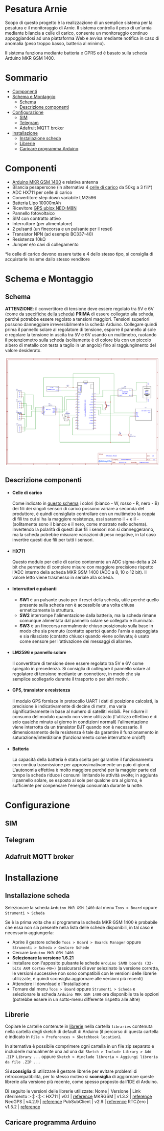 Pesatura Arnie
==============

Scopo di questo progetto è la realizzazione di un semplice sistema per la pesatura e il monitoraggio di Arnie.
Il sistema controlla il peso di un'arnia mediante bilancia a celle di carico, consente un monitoraggio continuo appoggiandosi ad una piattaforma Web e avvisa mediante notifica in caso di anomalia (peso troppo basso, batteria al minimo).

Il sistema funziona mediante batteria e GPRS ed è basato sulla scheda Arduino MKR GSM 1400.

# Sommario
- [Componenti](#Componenti)
- [Schema e Montaggio](#Schema-e-Montaggio)
    - [Schema](#Schema)
    - [Descrizione componenti](#Descrizione-componenti)
- [Configurazione](#Configurazione)
    - [SIM](#SIM)
    - [Telegram](#Telegram)
    - [Adafruit MQTT broker](#Adafruit-MQTT-broker)
- [Installazione](#Installazione)
    - [Installazione scheda](#Installazione-scheda)
    - [Librerie](#Librerie)
    - [Caricare programma Arduino](#Caricare-programma-Arduino)


# Componenti
- [Arduino MKR GSM 1400](https://store.arduino.cc/arduino-mkr-gsm-1400-1415) e relativa antenna
- Bilancia pesapersone (in alternativa 4 [celle di carico](https://it.wikipedia.org/wiki/Cella_di_carico) da 50kg a 3 fili*)
- ADC HX711 per celle di carico
- Convertitore step down variabile LM2596
- Batteria Lipo 10000mAh
- Ricevitore [GPS ublox NEO-M8N](https://www.u-blox.com/en/product/neo-m8-series)
- Pannello fotovoltaico
- SIM con contratto attivo
- Interruttore (per alimentatore)
- 2 pulsanti (un finecorsa e un pulsante per il reset)
- Transistor NPN (ad esempio BC337-40)
- Resistenza 10kΩ
- Jumper e/o cavi di collegamento

*le celle di carico devono essere tutte e 4 dello stesso tipo, si consiglia di acquistarle insieme dallo stesso venditore

# Schema e Montaggio

## Schema
**ATTENZIONE**: il convertitore di tensione deve essere regolato tra 5V e 6V (come da [specifiche della scheda](DOC/ABX00018_MKR%20GSM%201400.pdf)) **PRIMA** di essere collegato alla scheda, perché potrebbe essere regolato a tensioni maggiori. Tensioni superiori possono danneggiare irreversibilmente la scheda Arduino. Collegare quindi prima il pannello solare al regolatore di tensione, esporre il pannello al sole e regolare la tensione in uscita tra 5V e 6V usando un multimetro, ruotando il potenziometro sulla scheda (solitamente è di colore blu con un piccolo albero di metallo con testa a taglio in un angolo) fino al raggiungimento del valore desiderato.

![Schema elettrico](images/Schematic_Pesatura_arnie_2021-03-17.png)

## Descrizione componenti
- #### Celle di carico 
    Come indicato in [questo schema](images/schema_bilancia_api.png) i colori (bianco - W, rosso - R, nero - B) dei fili dei singoli sensori di carico possono variare a seconda del produttore, è quindi consigliato controllare con un multimetro la coppia di fili tra cui si ha la maggiore resistenza, essi saranno il + e il - (solitamente sono il bianco e il nero, come mostrato nello schema). Invertendo la polarità di questi due fili i sensori non si danneggeranno, ma la scheda potrebbe misurare variazioni di peso negative, in tal caso invertire questi due fili per tutti i sensori.
- #### HX711
    Questo modulo per celle di carico contenente un ADC sigma-delta a 24 bit che permette di compiere misure con maggiore precisione rispetto l'ADC interno della scheda MKR GSM 1400 (ADC a 8, 10 o 12 bit). Il valore letto viene trasmesso in seriale alla scheda.
- #### Interruttori e pulsanti
    - **SW1** è un pulsante usato per il reset della scheda, utile perché quello presente sulla scheda non è accessibile una volta chiusa ermeticamente la struttura.
    - **SW2** interrompe l'alimentazione dalla batteria, ma la scheda rimane comunque alimentata dal pannello solare se collegato e illuminato.
    - **SW3** è un finecorsa normalmente chiuso posizionato sulla base in modo che sia premuto (contatto aperto) quando l'arnia e appoggiata e sia rilasciato (contatto chiuso) quando viene sollevata; è usato come sensore per l'attivazione dei messaggi di allarme.
- #### LM2596 e pannello solare
    Il convertitore di tensione deve essere regolato tra 5V e 6V come spiegato in precedenza. Si consiglia di collegare il pannello solare al regolatore di tensione mediante un connettore, in modo che sia semplice scollegarlo durante il trasporto o per altri motivi.
- #### GPS, transistor e resistenza
    Il modulo GPS fornisce in protocollo UART i dati di posizione calcolati, la precisione è indicativamente di decine di metri, ma varia significativamente in base al numero di satelliti visibili. Per ridurre il consumo del modulo quando non viene utilizzato (l'utilizzo effettivo è di solo qualche minuto al giorno in condizioni normali) l'alimentazione viene interrotta da un transistor BJT quando non è necessario. Il dimensionamento della resistenza è tale da garantire il funzionamento in saturazione/interdizione (funzionamento come interruttore on/off)
- #### Batteria
    La capacità della batteria è stata scelta per garantire il funzionamento con contiua trasmissione per approssimativamente un paio di giorni. L'autonomia effettiva è molto maggiore perché per la maggior parte del tempo la scheda riduce i consumi limitando le attività svolte; in aggiunta il pannello solare, se esposto al sole per qualche ora al giorno, è sufficiente per conpensare l'energia consumata durante la notte.

    

# Configurazione

## SIM

## Telegram

## Adafruit MQTT broker



# Installazione

## Installazione scheda
Selezionare la scheda `Arduino MKR GSM 1400` dal menu `Toos > Board` oppure `Strumenti > Scheda`

Se è la prima volta che si programma la scheda MKR GSM 1400 è probabile che essa non sia presente nella lista delle schede disponibili, in tal caso è necessario aggiungerla:
- Aprire il gestore schede `Toos > Board > Boards Manager` oppure `Strumenti > Scheda > Gestore Schede`
- Cercare `Arduino MKR GSM 1400`
- **Selezionare la versione 1.6.21**
- Installare con l'apposito pulsante le schede `Arduino SAMD boards (32-bits ARM Cortex-M0+)` (assicurarsi di aver selezinato la versione corretta, le versioni successive non sono compatibili con le versioni delle librerie utilizzate, è quindi sconsiglia aggiornare alle versioni più recenti)
- Attendere il download e l'Installazione
- Tornare dal menu `Toos > Board` oppure `Strumenti > Scheda` e selezionare la scheda `Arduino MKR GSM 1400` ora disponibile tra le opzioni (potrebbe essere in un sotto-menu differente rispetto alle altre)


## Librerie
Copiare le cartelle contenute in [librerie](#librerie) nella cartella `libraries` contenuta nella cartella degli sketch di default di Arduino (il percorso di questa cartella è indicato in `File > Preferences > Sketchbook location`).

In alternativa è possibile comprimere ogni cartella in un file zip separato e includerle manualmente una ad una dal `Sketch > Include Library > Add .ZIP Library ...` oppure `Sketch > #include libreria > Aggiungi libreria da file .ZIP ...`

Si **sconsiglia** di utilizzare il gestore librerie per evitare problemi di retrocompatibilità, per lo stesso motivo si **sconsiglia** di aggiornare queste librerie alla versione più recente, come spesso proposto dall'IDE di Arduino.

Di seguito le versioni delle librerie utilizzate:
Nome | Versione | Link riferimento
:-:|:-:|:-:
HX711 | v0.1 | [reference](https://github.com/bogde/HX711.git)
MKRGSM | v1.3.2 | [reference](http://www.arduino.cc/en/Reference/MKRGSM)
NeoGPS | v4.2.9 | [reference](https://github.com/SlashDevin/NeoGPS)
PubSubClient | v2.6 | [reference](http://pubsubclient.knolleary.net)
RTCZero | v1.5.2 | [reference](http://www.arduino.cc/en/Reference/RTC)

## Caricare programma Arduino
